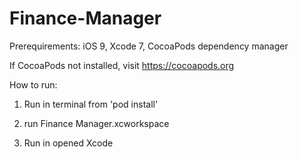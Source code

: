 # Finance-Manager
Prerequirements:
iOS 9, Xcode 7, CocoaPods dependency manager

If CocoaPods not installed, visit https://cocoapods.org

How to run:
1. Run in terminal from 'pod install'

2. run Finance Manager.xcworkspace

3. Run in opened Xcode
